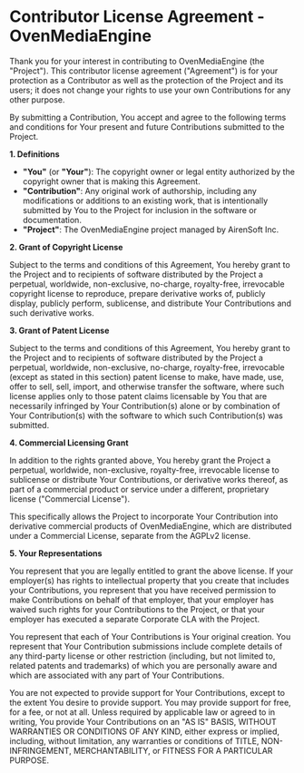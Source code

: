 # Contributor License Agreement - OvenMediaEngine

Thank you for your interest in contributing to OvenMediaEngine (the "Project"). This contributor license agreement ("Agreement") is for your protection as a Contributor as well as the protection of the Project and its users; it does not change your rights to use your own Contributions for any other purpose.

By submitting a Contribution, You accept and agree to the following terms and conditions for Your present and future Contributions submitted to the Project.

**1. Definitions**

* **"You"** (or **"Your"**): The copyright owner or legal entity authorized by the copyright owner that is making this Agreement.
* **"Contribution"**: Any original work of authorship, including any modifications or additions to an existing work, that is intentionally submitted by You to the Project for inclusion in the software or documentation.
* **"Project"**: The OvenMediaEngine project managed by AirenSoft Inc.

**2. Grant of Copyright License**

Subject to the terms and conditions of this Agreement, You hereby grant to the Project and to recipients of software distributed by the Project a perpetual, worldwide, non-exclusive, no-charge, royalty-free, irrevocable copyright license to reproduce, prepare derivative works of, publicly display, publicly perform, sublicense, and distribute Your Contributions and such derivative works.

**3. Grant of Patent License**

Subject to the terms and conditions of this Agreement, You hereby grant to the Project and to recipients of software distributed by the Project a perpetual, worldwide, non-exclusive, no-charge, royalty-free, irrevocable (except as stated in this section) patent license to make, have made, use, offer to sell, sell, import, and otherwise transfer the software, where such license applies only to those patent claims licensable by You that are necessarily infringed by Your Contribution(s) alone or by combination of Your Contribution(s) with the software to which such Contribution(s) was submitted.

**4. Commercial Licensing Grant**

In addition to the rights granted above, You hereby grant the Project a perpetual, worldwide, non-exclusive, royalty-free, irrevocable license to sublicense or distribute Your Contributions, or derivative works thereof, as part of a commercial product or service under a different, proprietary license ("Commercial License").

This specifically allows the Project to incorporate Your Contribution into derivative commercial products of OvenMediaEngine, which are distributed under a Commercial License, separate from the AGPLv2 license.

**5. Your Representations**

You represent that you are legally entitled to grant the above license. If your employer(s) has rights to intellectual property that you create that includes your Contributions, you represent that you have received permission to make Contributions on behalf of that employer, that your employer has waived such rights for your Contributions to the Project, or that your employer has executed a separate Corporate CLA with the Project.

You represent that each of Your Contributions is Your original creation. You represent that Your Contribution submissions include complete details of any third-party license or other restriction (including, but not limited to, related patents and trademarks) of which you are personally aware and which are associated with any part of Your Contributions.

You are not expected to provide support for Your Contributions, except to the extent You desire to provide support. You may provide support for free, for a fee, or not at all. Unless required by applicable law or agreed to in writing, You provide Your Contributions on an "AS IS" BASIS, WITHOUT WARRANTIES OR CONDITIONS OF ANY KIND, either express or implied, including, without limitation, any warranties or conditions of TITLE, NON-INFRINGEMENT, MERCHANTABILITY, or FITNESS FOR A PARTICULAR PURPOSE.
